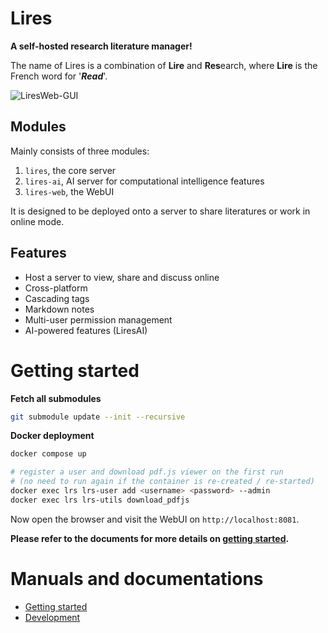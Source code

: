 # Lires 
**A self-hosted research literature manager!**   

The name of Lires is a combination of **Lire** and **Res**earch, where **Lire** is the French word for '***Read***'.

![LiresWeb-GUI](https://limengxun.com/files/imgs/liresweb.png)

## Modules
Mainly consists of three modules:  
1. `lires`, the core server
2. `lires-ai`, AI server for computational intelligence features  
3. `lires-web`, the WebUI

It is designed to be deployed onto a server to share literatures or work in online mode.

## Features
* Host a server to view, share and discuss online
* Cross-platform
* Cascading tags  
* Markdown notes
* Multi-user permission management
* AI-powered features (LiresAI)

# Getting started
**Fetch all submodules**
```sh
git submodule update --init --recursive
```

**Docker deployment**
```sh
docker compose up

# register a user and download pdf.js viewer on the first run 
# (no need to run again if the container is re-created / re-started)
docker exec lrs lrs-user add <username> <password> --admin
docker exec lrs lrs-utils download_pdfjs
```
Now open the browser and visit the WebUI on `http://localhost:8081`.

**Please refer to the documents for more details on [getting started](docs/gettingStarted.md).**

# Manuals and documentations
- [Getting started](docs/gettingStarted.md)
- [Development](docs/devGuide.md)